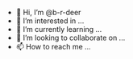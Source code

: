 - 👋 Hi, I’m @b-r-deer
- 👀 I’m interested in ...
- 🌱 I’m currently learning ...
- 💞️ I’m looking to collaborate on ...
- 📫 How to reach me ...

<!---
b-r-deer/b-r-deer is a ✨ special ✨ repository because its `README.md` (this file) appears on your GitHub profile.
You can click the Preview link to take a look at your changes.
--->
